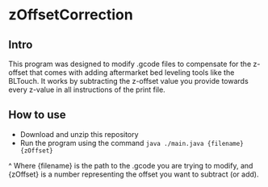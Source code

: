 # zOffsetCorrection

## Intro
This program was designed to modify .gcode files to compensate for the z-offset that comes with adding aftermarket bed leveling tools like the BLTouch.
It works by subtracting the z-offset value you provide towards every z-value in all instructions of the print file.

## How to use
- Download and unzip this repository
- Run the program using the command ```java ./main.java {filename} {zOffset} ```

^ Where {filename} is the path to the .gcode you are trying to modify, and {zOffset} is a number representing the offset you want to subtract (or add).
